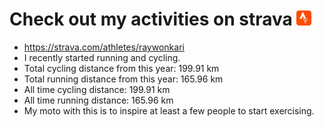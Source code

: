 # Check out my activities on strava ![logo](https://github.com/raywonkari/raywonkari/blob/master/logo/strava.png)
* https://strava.com/athletes/raywonkari
* I recently started running and cycling.
* Total cycling distance from this year: 199.91 km
* Total running distance from this year: 165.96 km
* All time cycling distance: 199.91 km
* All time running distance: 165.96 km
* My moto with this is to inspire at least a few people to start exercising.
